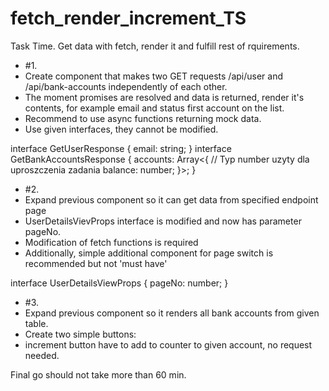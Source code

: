 # fetch_render_increment_TS
Task Time. Get data with fetch, render it and fulfill rest of rquirements.

 * #1.
 * Create component that makes two GET requests /api/user and /api/bank-accounts independently of each other.
 * The moment promises are resolved and data is returned, render it's contents, for example email and status first account on the list.
 * Recommend to use async functions returning mock data.
 * Use given interfaces, they cannot be modified.

interface GetUserResponse {
    email: string;
}
interface GetBankAccountsResponse {
    accounts: Array<{
        // Typ number uzyty dla uproszczenia zadania
        balance: number;
    }>;
}

* #2.
* Expand previous component so it can get data from specified endpoint page
* UserDetailsVievProps interface is modified and now has parameter pageNo.
* Modification of fetch functions is required
* Additionally, simple additional component for page switch is recommended but not 'must have'

interface UserDetailsViewProps {
    pageNo: number;
}


 * #3.
 * Expand previous component so it renders all bank accounts from given table.
 * Create two simple buttons:
 * increment button have to add to counter to given account, no request needed.

Final go should not take more than 60 min.
